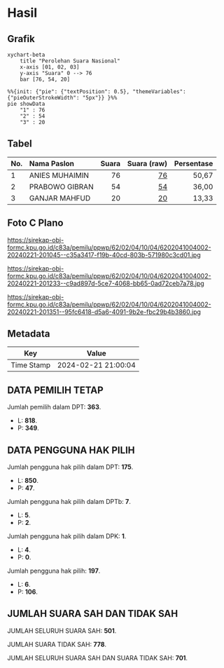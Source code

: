 # Hasil

## Grafik

```mermaid
xychart-beta
    title "Perolehan Suara Nasional"
    x-axis [01, 02, 03]
    y-axis "Suara" 0 --> 76
    bar [76, 54, 20]
```

```mermaid
%%{init: {"pie": {"textPosition": 0.5}, "themeVariables": {"pieOuterStrokeWidth": "5px"}} }%%
pie showData
    "1" : 76
    "2" : 54
    "3" : 20
```

## Tabel

| No. | Nama Paslon    | Suara | Suara (raw) | Persentase |
|:--- |:-------------- | -----:| -----------:| ----------:|
| 1   | ANIES MUHAIMIN | 76    | [76][p-1]   | 50,67      |
| 2   | PRABOWO GIBRAN | 54    | [54][p-2]   | 36,00      |
| 3   | GANJAR MAHFUD  | 20    | [20][p-3]   | 13,33      |


[p-1]: https://github.com/gigit-pemilu/pemilu-2024/blob/main/pilpres/hitung-suara/sub/62-kalimantan-tengah/sub/02-kotawaringin-timur/sub/04-parenggean/sub/1004-parenggean/sub/002-tps/sub/paslon-1.txt
[p-2]: https://github.com/gigit-pemilu/pemilu-2024/blob/main/pilpres/hitung-suara/sub/62-kalimantan-tengah/sub/02-kotawaringin-timur/sub/04-parenggean/sub/1004-parenggean/sub/002-tps/sub/paslon-2.txt
[p-3]: https://github.com/gigit-pemilu/pemilu-2024/blob/main/pilpres/hitung-suara/sub/62-kalimantan-tengah/sub/02-kotawaringin-timur/sub/04-parenggean/sub/1004-parenggean/sub/002-tps/sub/paslon-3.txt

## Foto C Plano

https://sirekap-obj-formc.kpu.go.id/c83a/pemilu/ppwp/62/02/04/10/04/6202041004002-20240221-201045--c35a3417-f19b-40cd-803b-571980c3cd01.jpg

https://sirekap-obj-formc.kpu.go.id/c83a/pemilu/ppwp/62/02/04/10/04/6202041004002-20240221-201233--c9ad897d-5ce7-4068-bb65-0ad72ceb7a78.jpg

https://sirekap-obj-formc.kpu.go.id/c83a/pemilu/ppwp/62/02/04/10/04/6202041004002-20240221-201351--95fc6418-d5a6-4091-9b2e-fbc29b4b3860.jpg


## Metadata

| Key        | Value               |
| ---------- | ------------------- |
| Time Stamp | 2024-02-21 21:00:04 |


## DATA PEMILIH TETAP

Jumlah pemilih dalam DPT: **363**.
 * L: **818**.
 * P: **349**.

## DATA PENGGUNA HAK PILIH

Jumlah pengguna hak pilih dalam DPT: **175**.
 * L: **850**.
 * P: **47**.

Jumlah pengguna hak pilih dalam DPTb: **7**.
 * L: **5**.
 * P: **2**.

Jumlah pengguna hak pilih dalam DPK: **1**.
 * L: **4**.
 * P: **0**.

Jumlah pengguna hak pilih: **197**.
 * L: **6**.
 * P: **106**.

## JUMLAH SUARA SAH DAN TIDAK SAH

JUMLAH SELURUH SUARA SAH: **501**.

JUMLAH SUARA TIDAK SAH: **778**.

JUMLAH SELURUH SUARA SAH DAN SUARA TIDAK SAH: **701**.


